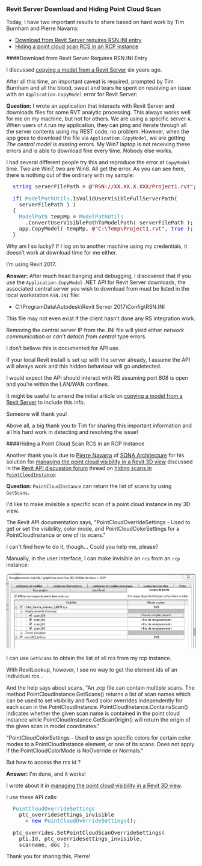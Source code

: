 <head>
<meta http-equiv="Content-Type" content="text/html; charset=utf-8">
<link rel="stylesheet" type="text/css" href="bc.css">
<!--
<script src="run_prettify.js" type="text/javascript"></script>
<script src="https://google-code-prettify.googlecode.com/svn/loader/run_prettify.js" type="text/javascript"></script>
-->
<script src="https://cdn.rawgit.com/google/code-prettify/master/loader/run_prettify.js" type="text/javascript"></script>
</head>

<!---

- email [Solved: Application.CopyModel error for Revit Server]

- [Manage the point cloud visibility in Revit 3D view](https://www.linkedin.com/pulse/manage-point-cloud-visibility-revit-3d-view-sonas-api-pierre-navarra)
  https://forums.autodesk.com/t5/revit-api-forum/hidding-scans-in-pointcloudinstance/m-p/7369983
  solution

Revit Server Download and Hiding Point Cloud Scan #RevitAPI @AutodeskRevit #bim #dynamobim @AutodeskForge #ForgeDevCon http://bit.ly/downloadrs

Today, I have two important results to share based on hard work by Tim Burnham and Pierre Navarra
&ndash; Download from Revit Server requires RSN.INI entry
&ndash; Hiding a point cloud scan RCS in an RCP instance...

--->

### Revit Server Download and Hiding Point Cloud Scan

Today, I have two important results to share based on hard work by Tim Burnham and Pierre Navarra:

- [Download from Revit Server requires RSN.INI entry](#2)
- [Hiding a point cloud scan RCS in an RCP instance](#3)

####<a name="2"></a>Download from Revit Server Requires RSN.INI Entry

I discussed [copying a model from a Revit Server](http://thebuildingcoder.typepad.com/blog/2011/12/copy-a-model-from-a-revit-server.html) six
years ago.

After all this time, an important caveat is required, prompted by Tim Burnham and all the blood, sweat and tears he spent on resolving an issue with an `Application.CopyModel` error for Revit Server:

**Question:** I wrote an application that interacts with Revit Server and downloads files for some RVT analytic processing.
This always works well for me on my machine, but not for others.
We are using a specific server `A`.  When users of `A` run my application, they can ping and iterate through all the server contents using my REST code, no problem.  However, when the app goes to download the file via `Application.CopyModel`, we are getting *The central model is missing* errors.  My Win7 laptop is not receiving these errors and is able to download fine every time.  Nobody else works.
 
I had several different people try this and reproduce the error at `CopyModel` time.  Two are Win7, two are Win8.  All get the error.  As you can see here, there is nothing out of the ordinary with my sample:

<pre class="code">
&nbsp;&nbsp;<span style="color:blue;">string</span>&nbsp;serverFilePath&nbsp;=&nbsp;<span style="color:maroon;">@&quot;RSN://XX.XX.X.XXX/Project1.rvt&quot;</span>;
 
&nbsp;&nbsp;<span style="color:blue;">if</span>(&nbsp;<span style="color:#2b91af;">ModelPathUtils</span>.IsValidUserVisibleFullServerPath(&nbsp;
&nbsp;&nbsp;&nbsp;&nbsp;serverFilePath&nbsp;)&nbsp;)
&nbsp;&nbsp;{
&nbsp;&nbsp;&nbsp;&nbsp;<span style="color:#2b91af;">ModelPath</span>&nbsp;tempMp&nbsp;=&nbsp;<span style="color:#2b91af;">ModelPathUtils</span>
&nbsp;&nbsp;&nbsp;&nbsp;&nbsp;&nbsp;.ConvertUserVisiblePathToModelPath(&nbsp;serverFilePath&nbsp;);
&nbsp;&nbsp;&nbsp;&nbsp;app.CopyModel(&nbsp;tempMp,&nbsp;<span style="color:maroon;">@&quot;C:\Temp\Project1.rvt&quot;</span>,&nbsp;<span style="color:blue;">true</span>&nbsp;);
&nbsp;&nbsp;}
</pre>

Why am I so lucky?  If I log on to another machine using my credentials, it doesn’t work at download time for me either.

I’m using Revit 2017.
 
**Answer:** After much head banging and debugging, I discovered that if you use the `Application.CopyModel` .NET API for Revit Server downloads, the associated central server you wish to download from must be listed in the local workstation `RSN.INI` file:

- C:\ProgramData\Autodesk\Revit Server 2017\Config\RSN.INI

This file may not even exist if the client hasn’t done any RS integration work.

Removing the central server IP from the .INI file will yield either *network communication* or *can’t detach from central* type errors.   
 
I don’t believe this is documented for API use.

If your local Revit install is set up with the server already, I assume the API will always work and this hidden behaviour will go undetected.

I would expect the API should interact with RS assuming port 808 is open and you’re within the LAN/WAN confines.
 
It might be useful to amend the initial article
on [copying a model from a Revit Server](http://thebuildingcoder.typepad.com/blog/2011/12/copy-a-model-from-a-revit-server.html) to
include this info.

Someone will thank you!

Above all, a big thank you to Tim for sharing this important information and all his hard work in detecting and resolving the issue!


####<a name="3"></a>Hiding a Point Cloud Scan RCS in an RCP Instance

Another thank you is due
to [Pierre Navarra](https://fr.linkedin.com/in/pierre-navarra-62032a107)
of [SONA Architecture](http://www.sona-architecture.com) for
his solution
for [managing the point cloud visibility in a Revit 3D view](https://www.linkedin.com/pulse/manage-point-cloud-visibility-revit-3d-view-sonas-api-pierre-navarra) discussed in 
the [Revit API discussion forum](http://forums.autodesk.com/t5/revit-api-forum/bd-p/160) thread
on [hiding scans in `PointCloudInstance`](https://forums.autodesk.com/t5/revit-api-forum/hidding-scans-in-pointcloudinstance/m-p/7369983):

**Question:** `PointCloudInstance` can return the list of scans by using `GetScans`.

I'd like to make invisible a specific scan of a point cloud instance in my 3D view.

The Revit API documentation says, "PointCloudOverrideSettings - Used to get or set the visibility, color mode, and PointCloudColorSettings for a PointCloudInstance or one of its scans."

I can't find how to do it, though... Could you help me, please?

Manually, in the user interface, I can make invisible an `rcs` from an `rcp` instance:

<center>
<img src="img/rcs_visibility_in_rcp.jpg" alt="RCS visibility in RCP instance" width="793"/>
</center>

I can use `GetScans` to obtain the list of all rcs from my rcp instance.

With RevitLookup, however, I see no way to get the element ids of an individual rcs...
 
And the help says about scans, "An .rcp file can contain multiple scans. The method PointCloudInstance.GetScans() returns a list of scan names which can be used to set visibility and fixed color overrides independently for each scan in the PointCloudInstance. PointCloudInstance.ContainsScan() indicates whether the given scan name is contained in the point cloud instance while PointCloudInstance.GetScanOrigin() will return the origin of the given scan in model coordinates."
 
"PointCloudColorSettings - Used to assign specific colors for certain color modes to a PointCloudInstance element, or one of its scans. Does not apply if the PointCloudColorMode is NoOverride or Normals."

But how to access the rcs id ?

**Answer:** I'm done, and it works!

I wrote about it
in [managing the point cloud visibility in a Revit 3D view](https://www.linkedin.com/pulse/manage-point-cloud-visibility-revit-3d-view-sonas-api-pierre-navarra).

I use these API calls:

<pre class="code">
&nbsp;&nbsp;<span style="color:#2b91af;">PointCloudOverrideSettings</span>
&nbsp;&nbsp;&nbsp;&nbsp;ptc_overridesettings_invisible
&nbsp;&nbsp;&nbsp;&nbsp;&nbsp;&nbsp;=&nbsp;<span style="color:blue;">new</span>&nbsp;<span style="color:#2b91af;">PointCloudOverrideSettings</span>();
 
&nbsp;&nbsp;ptc_overrides.SetPointCloudScanOverrideSettings(
&nbsp;&nbsp;&nbsp;&nbsp;pti.Id,&nbsp;ptc_overridesettings_invisible,
&nbsp;&nbsp;&nbsp;&nbsp;scanname,&nbsp;doc&nbsp;);
</pre>
 
Thank you for sharing this, Pierre!
